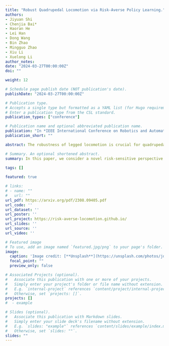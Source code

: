 ```yaml
---
title: "Robust Quadrupedal Locomotion via Risk-Averse Policy Learning."
authors:
- Jiyuan Shi
- Chenjia Bai*
- Haoran He
- Lei Han
- Dong Wang
- Bin Zhao
- Mingguo Zhao
- Xiu Li
- Xuelong Li
author_notes:
date: "2024-03-27T00:00:00Z"
doi: ""

weight: 12

# Schedule page publish date (NOT publication's date).
publishDate: "2024-03-27T00:00:00Z"

# Publication type.
# Accepts a single type but formatted as a YAML list (for Hugo requirements).
# Enter a publication type from the CSL standard.
publication_types: ["conference"]

# Publication name and optional abbreviated publication name.
publication: "In *IEEE International Conference on Robotics and Automation (**ICRA**)*, 2024"
publication_short: ""

abstract: The robustness of legged locomotion is crucial for quadrupedal robots in challenging terrains. Recently, Reinforcement Learning (RL) has shown promising results in legged locomotion and various methods try to integrate privileged distillation, scene modeling, and external sensors to improve the generalization and robustness of locomotion policies. However, these methods are hard to handle uncertain scenarios such as abrupt terrain changes or unexpected external forces. In this paper, we consider a novel risk-sensitive perspective to enhance the robustness of legged locomotion. Specifically, we employ a distributional value function learned by quantile regression to model the aleatoric uncertainty of environments, and perform risk-averse policy learning by optimizing the worst-case scenarios via a risk distortion measure. Extensive experiments in both simulation environments and a real Aliengo robot demonstrate that our method is efficient in handling various external disturbances, and the resulting policy exhibits improved robustness in harsh and uncertain situations in legged locomotion.

# Summary. An optional shortened abstract.
summary: In this paper, we consider a novel risk-sensitive perspective to enhance the robustness of legged locomotion.

tags: []
  
featured: true

# links:
# - name: ""
#   url: ""
url_pdf: https://arxiv.org/pdf/2308.09405.pdf
url_code: ''
url_dataset: ''
url_poster: ''
url_project: https://risk-averse-locomotion.github.io/
url_slides: ''
url_source: ''
url_video: ''

# Featured image
# To use, add an image named `featured.jpg/png` to your page's folder. 
image:
  caption: 'Image credit: [**Unsplash**](https://unsplash.com/photos/jdD8gXaTZsc)'
  focal_point: ""
  preview_only: false

# Associated Projects (optional).
#   Associate this publication with one or more of your projects.
#   Simply enter your project's folder or file name without extension.
#   E.g. `internal-project` references `content/project/internal-project/index.md`.
#   Otherwise, set `projects: []`.
projects: []
#  - example

# Slides (optional).
#   Associate this publication with Markdown slides.
#   Simply enter your slide deck's filename without extension.
#   E.g. `slides: "example"` references `content/slides/example/index.md`.
#   Otherwise, set `slides: ""`.
slides: ""
---
```

